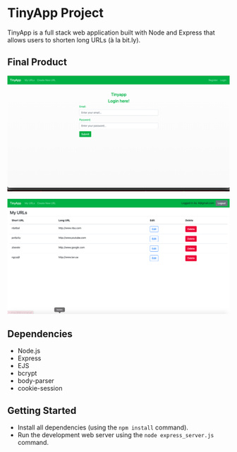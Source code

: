 # TinyApp Project

TinyApp is a full stack web application built with Node and Express that allows users to shorten long URLs (à la bit.ly).

## Final Product

!["screenshot of login page"](https://github.com/AbdulmajeedS/tinyapp/blob/master/docs/login.png)

!["screenshot of urls page"](https://github.com/AbdulmajeedS/tinyapp/blob/master/docs/Screenshot%202021-12-13%20at%2011.09.10%20PM.png)

## Dependencies

- Node.js
- Express
- EJS
- bcrypt
- body-parser
- cookie-session

## Getting Started

- Install all dependencies (using the `npm install` command).
- Run the development web server using the `node express_server.js` command.